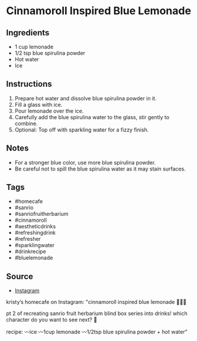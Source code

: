 # Cinnamoroll Inspired Blue Lemonade

## Ingredients

- 1 cup lemonade
- 1/2 tsp blue spirulina powder
- Hot water
- Ice

## Instructions

1. Prepare hot water and dissolve blue spirulina powder in it.
2. Fill a glass with ice.
3. Pour lemonade over the ice.
4. Carefully add the blue spirulina water to the glass, stir gently to combine.
5. Optional: Top off with sparkling water for a fizzy finish.

## Notes

- For a stronger blue color, use more blue spirulina powder.
- Be careful not to spill the blue spirulina water as it may stain surfaces.

## Tags

- #homecafe
- #sanrio
- #sanriofruitherbarium
- #cinnamoroll
- #aestheticdrinks
- #refreshingdrink
- #refresher
- #sparklingwater
- #drinkrecipe
- #bluelemonade

## Source

- [Instagram](https://www.instagram.com/p/C3ktTl9L3f_)

kristy’s homecafe on Instagram: "cinnamoroll inspired blue lemonade 🫧🩵🍋

pt 2 of recreating sanrio fruit herbarium blind box series into drinks! which character do you want to see next? 👀

recipe:
〰️ice
〰️1cup lemonade
〰️1/2tsp blue spirulina powder + hot water"